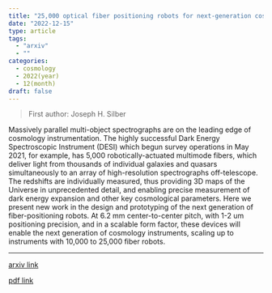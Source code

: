 ```yaml
---
title: "25,000 optical fiber positioning robots for next-generation cosmology"
date: "2022-12-15"
type: article
tags:
  - "arxiv"
  - ""
categories:
  - cosmology
  - 2022(year)
  - 12(month)
draft: false
---
```


> First author: Joseph H. Silber

 Massively parallel multi-object spectrographs are on the leading edge of
cosmology instrumentation. The highly successful Dark Energy Spectroscopic
Instrument (DESI) which begun survey operations in May 2021, for example, has
5,000 robotically-actuated multimode fibers, which deliver light from thousands
of individual galaxies and quasars simultaneously to an array of
high-resolution spectrographs off-telescope. The redshifts are individually
measured, thus providing 3D maps of the Universe in unprecedented detail, and
enabling precise measurement of dark energy expansion and other key
cosmological parameters. Here we present new work in the design and prototyping
of the next generation of fiber-positioning robots. At 6.2 mm center-to-center
pitch, with 1-2 um positioning precision, and in a scalable form factor, these
devices will enable the next generation of cosmology instruments, scaling up to
instruments with 10,000 to 25,000 fiber robots.

---
[arxiv link](http://arxiv.org/abs/2212.07908v1)

[pdf link](http://arxiv.org/pdf/2212.07908v1)